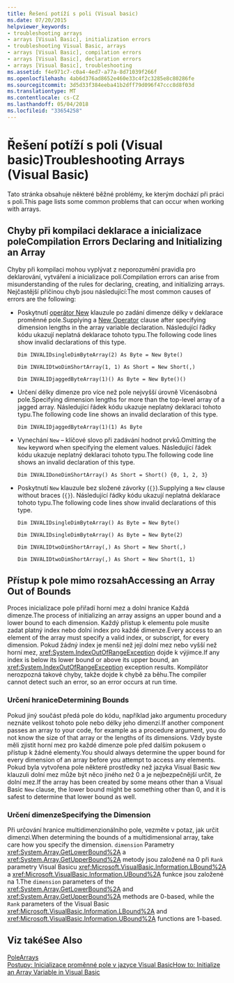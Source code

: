 ```yaml
---
title: Řešení potíží s poli (Visual basic)
ms.date: 07/20/2015
helpviewer_keywords:
- troubleshooting arrays
- arrays [Visual Basic], initialization errors
- troubleshooting Visual Basic, arrays
- arrays [Visual Basic], compilation errors
- arrays [Visual Basic], declaration errors
- arrays [Visual Basic], troubleshooting
ms.assetid: f4e971c7-c0a4-4ed7-a77a-8d71039f266f
ms.openlocfilehash: 4ab6d376ad8652e460e33c4f2c3285e8c80286fe
ms.sourcegitcommit: 3d5d33f384eeba41b2dff79d096f47ccc8d8f03d
ms.translationtype: MT
ms.contentlocale: cs-CZ
ms.lasthandoff: 05/04/2018
ms.locfileid: "33654258"
---
```

# <a name="troubleshooting-arrays-visual-basic"></a><span data-ttu-id="91d87-102">Řešení potíží s poli (Visual basic)</span><span class="sxs-lookup"><span data-stu-id="91d87-102">Troubleshooting Arrays (Visual Basic)</span></span>
<span data-ttu-id="91d87-103">Tato stránka obsahuje některé běžné problémy, ke kterým dochází při práci s poli.</span><span class="sxs-lookup"><span data-stu-id="91d87-103">This page lists some common problems that can occur when working with arrays.</span></span>  
  
## <a name="compilation-errors-declaring-and-initializing-an-array"></a><span data-ttu-id="91d87-104">Chyby při kompilaci deklarace a inicializace pole</span><span class="sxs-lookup"><span data-stu-id="91d87-104">Compilation Errors Declaring and Initializing an Array</span></span>  
 <span data-ttu-id="91d87-105">Chyby při kompilaci mohou vyplývat z neporozumění pravidla pro deklarování, vytváření a inicializace polí.</span><span class="sxs-lookup"><span data-stu-id="91d87-105">Compilation errors can arise from misunderstanding of the rules for declaring, creating, and initializing arrays.</span></span> <span data-ttu-id="91d87-106">Nejčastější příčinou chyb jsou následující:</span><span class="sxs-lookup"><span data-stu-id="91d87-106">The most common causes of errors are the following:</span></span>  
  
-   <span data-ttu-id="91d87-107">Poskytnutí [operátor New](../../../../visual-basic/language-reference/operators/new-operator.md) klauzule po zadání dimenze délky v deklarace proměnné pole.</span><span class="sxs-lookup"><span data-stu-id="91d87-107">Supplying a [New Operator](../../../../visual-basic/language-reference/operators/new-operator.md) clause after specifying dimension lengths in the array variable declaration.</span></span> <span data-ttu-id="91d87-108">Následující řádky kódu ukazují neplatná deklarace tohoto typu.</span><span class="sxs-lookup"><span data-stu-id="91d87-108">The following code lines show invalid declarations of this type.</span></span>  
  
     `Dim INVALIDsingleDimByteArray(2) As Byte = New Byte()`  
  
     `Dim INVALIDtwoDimShortArray(1, 1) As Short = New Short(,)`  
  
     `Dim INVALIDjaggedByteArray(1)() As Byte = New Byte()()`  
  
-   <span data-ttu-id="91d87-109">Určení délky dimenze pro více než pole nejvyšší úrovně Vícenásobná pole.</span><span class="sxs-lookup"><span data-stu-id="91d87-109">Specifying dimension lengths for more than the top-level array of a jagged array.</span></span> <span data-ttu-id="91d87-110">Následující řádek kódu ukazuje neplatný deklaraci tohoto typu.</span><span class="sxs-lookup"><span data-stu-id="91d87-110">The following code line shows an invalid declaration of this type.</span></span>  
  
     `Dim INVALIDjaggedByteArray(1)(1) As Byte`  
  
-   <span data-ttu-id="91d87-111">Vynechání `New` – klíčové slovo při zadávání hodnot prvků.</span><span class="sxs-lookup"><span data-stu-id="91d87-111">Omitting the `New` keyword when specifying the element values.</span></span> <span data-ttu-id="91d87-112">Následující řádek kódu ukazuje neplatný deklaraci tohoto typu.</span><span class="sxs-lookup"><span data-stu-id="91d87-112">The following code line shows an invalid declaration of this type.</span></span>  
  
     `Dim INVALIDoneDimShortArray() As Short = Short() {0, 1, 2, 3}`  
  
-   <span data-ttu-id="91d87-113">Poskytnutí `New` klauzule bez složené závorky (`{}`).</span><span class="sxs-lookup"><span data-stu-id="91d87-113">Supplying a `New` clause without braces (`{}`).</span></span> <span data-ttu-id="91d87-114">Následující řádky kódu ukazují neplatná deklarace tohoto typu.</span><span class="sxs-lookup"><span data-stu-id="91d87-114">The following code lines show invalid declarations of this type.</span></span>  
  
     `Dim INVALIDsingleDimByteArray() As Byte = New Byte()`  
  
     `Dim INVALIDsingleDimByteArray() As Byte = New Byte(2)`  
  
     `Dim INVALIDtwoDimShortArray(,) As Short = New Short(,)`  
  
     `Dim INVALIDtwoDimShortArray(,) As Short = New Short(1, 1)`  
  
## <a name="accessing-an-array-out-of-bounds"></a><span data-ttu-id="91d87-115">Přístup k pole mimo rozsah</span><span class="sxs-lookup"><span data-stu-id="91d87-115">Accessing an Array Out of Bounds</span></span>  
 <span data-ttu-id="91d87-116">Proces inicializace pole přiřadí horní mez a dolní hranice Každá dimenze.</span><span class="sxs-lookup"><span data-stu-id="91d87-116">The process of initializing an array assigns an upper bound and a lower bound to each dimension.</span></span> <span data-ttu-id="91d87-117">Každý přístup k elementu pole musíte zadat platný index nebo dolní index pro každé dimenze.</span><span class="sxs-lookup"><span data-stu-id="91d87-117">Every access to an element of the array must specify a valid index, or subscript, for every dimension.</span></span> <span data-ttu-id="91d87-118">Pokud žádný index je menší než její dolní mez nebo vyšší než horní mez, <xref:System.IndexOutOfRangeException> dojde k výjimce.</span><span class="sxs-lookup"><span data-stu-id="91d87-118">If any index is below its lower bound or above its upper bound, an <xref:System.IndexOutOfRangeException> exception results.</span></span> <span data-ttu-id="91d87-119">Kompilátor nerozpozná takové chyby, takže dojde k chybě za běhu.</span><span class="sxs-lookup"><span data-stu-id="91d87-119">The compiler cannot detect such an error, so an error occurs at run time.</span></span>  
  
### <a name="determining-bounds"></a><span data-ttu-id="91d87-120">Určení hranice</span><span class="sxs-lookup"><span data-stu-id="91d87-120">Determining Bounds</span></span>  
 <span data-ttu-id="91d87-121">Pokud jiný součást předá pole do kódu, například jako argumentu procedury neznáte velikost tohoto pole nebo délky jeho dimenzí.</span><span class="sxs-lookup"><span data-stu-id="91d87-121">If another component passes an array to your code, for example as a procedure argument, you do not know the size of that array or the lengths of its dimensions.</span></span> <span data-ttu-id="91d87-122">Vždy byste měli zjistit horní mez pro každé dimenze pole před dalším pokusem o přístup k žádné elementy.</span><span class="sxs-lookup"><span data-stu-id="91d87-122">You should always determine the upper bound for every dimension of an array before you attempt to access any elements.</span></span> <span data-ttu-id="91d87-123">Pokud byla vytvořena pole některé prostředky než jazyka Visual Basic `New` klauzuli dolní mez může být něco jiného než 0 a je nejbezpečnější určit, že dolní mez.</span><span class="sxs-lookup"><span data-stu-id="91d87-123">If the array has been created by some means other than a Visual Basic `New` clause, the lower bound might be something other than 0, and it is safest to determine that lower bound as well.</span></span>  
  
### <a name="specifying-the-dimension"></a><span data-ttu-id="91d87-124">Určení dimenze</span><span class="sxs-lookup"><span data-stu-id="91d87-124">Specifying the Dimension</span></span>  
 <span data-ttu-id="91d87-125">Při určování hranice multidimenzionálního pole, vezměte v potaz, jak určit dimenzi.</span><span class="sxs-lookup"><span data-stu-id="91d87-125">When determining the bounds of a multidimensional array, take care how you specify the dimension.</span></span> <span data-ttu-id="91d87-126">`dimension` Parametry <xref:System.Array.GetLowerBound%2A> a <xref:System.Array.GetUpperBound%2A> metody jsou založené na 0 při `Rank` parametry Visual Basicu <xref:Microsoft.VisualBasic.Information.LBound%2A> a <xref:Microsoft.VisualBasic.Information.UBound%2A> funkce jsou založené na 1.</span><span class="sxs-lookup"><span data-stu-id="91d87-126">The `dimension` parameters of the <xref:System.Array.GetLowerBound%2A> and <xref:System.Array.GetUpperBound%2A> methods are 0-based, while the `Rank` parameters of the Visual Basic <xref:Microsoft.VisualBasic.Information.LBound%2A> and <xref:Microsoft.VisualBasic.Information.UBound%2A> functions are 1-based.</span></span>  
  
## <a name="see-also"></a><span data-ttu-id="91d87-127">Viz také</span><span class="sxs-lookup"><span data-stu-id="91d87-127">See Also</span></span>  
 [<span data-ttu-id="91d87-128">Pole</span><span class="sxs-lookup"><span data-stu-id="91d87-128">Arrays</span></span>](../../../../visual-basic/programming-guide/language-features/arrays/index.md)  
 [<span data-ttu-id="91d87-129">Postupy: Inicializace proměnné pole v jazyce Visual Basic</span><span class="sxs-lookup"><span data-stu-id="91d87-129">How to: Initialize an Array Variable in Visual Basic</span></span>](../../../../visual-basic/programming-guide/language-features/arrays/how-to-initialize-an-array-variable.md)

